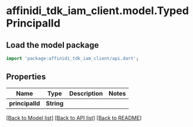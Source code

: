 # affinidi_tdk_iam_client.model.TypedPrincipalId

## Load the model package

```dart
import 'package:affinidi_tdk_iam_client/api.dart';
```

## Properties

| Name            | Type       | Description | Notes |
| --------------- | ---------- | ----------- | ----- |
| **principalId** | **String** |             |

[[Back to Model list]](../README.md#documentation-for-models) [[Back to API list]](../README.md#documentation-for-api-endpoints) [[Back to README]](../README.md)
